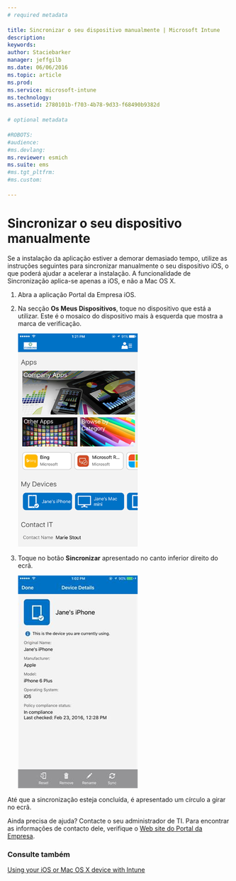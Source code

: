 ```yaml
---
# required metadata

title: Sincronizar o seu dispositivo manualmente | Microsoft Intune
description:
keywords:
author: Staciebarker
manager: jeffgilb
ms.date: 06/06/2016
ms.topic: article
ms.prod:
ms.service: microsoft-intune
ms.technology:
ms.assetid: 2780101b-f703-4b78-9d33-f68490b9382d

# optional metadata

#ROBOTS:
#audience:
#ms.devlang:
ms.reviewer: esmich
ms.suite: ems
#ms.tgt_pltfrm:
#ms.custom:

---
```



# Sincronizar o seu dispositivo manualmente

Se a instalação da aplicação estiver a demorar demasiado tempo, utilize as instruções seguintes para sincronizar manualmente o seu dispositivo iOS, o que poderá ajudar a acelerar a instalação. A funcionalidade de Sincronização aplica-se apenas a iOS, e não a Mac OS X.

1. Abra a aplicação Portal da Empresa iOS.

2. Na secção **Os Meus Dispositivos**, toque no dispositivo que está a utilizar. Este é o mosaico do dispositivo mais à esquerda que mostra a marca de verificação.

    ![ios-sync-1-comp-portal-apps](./media/ios-sync-1-comp-portal-apps.png)

3.  Toque no botão **Sincronizar** apresentado no canto inferior direito do ecrã.

    ![ios-sync-2-sync-button](./media/ios-sync-2-sync-button.png)

Até que a sincronização esteja concluída, é apresentado um círculo a girar no ecrã.

Ainda precisa de ajuda? Contacte o seu administrador de TI. Para encontrar as informações de contacto dele, verifique o [Web site do Portal da Empresa](http://portal.manage.microsoft.com).

### Consulte também
[Using your iOS or Mac OS X device with Intune](using-your-ios-or-mac-os-x-device-with-intune.md)

<!--HONumber=Jun16_HO2-->


